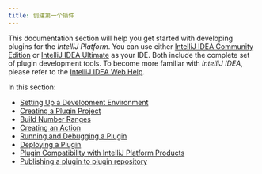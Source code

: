 ```yaml
---
title: 创建第一个插件
---
```


This documentation section will help you get started with developing plugins for the *IntelliJ Platform*. You can use either [IntelliJ IDEA Community Edition](https://www.jetbrains.com/idea/download/) or [IntelliJ IDEA Ultimate](https://www.jetbrains.com/idea/download/) as your IDE.  Both include the complete set of plugin development tools. To become more familiar with *IntelliJ IDEA*, please refer to the [IntelliJ IDEA Web Help](https://www.jetbrains.com/idea/help/).

In this section:

* [Setting Up a Development Environment](getting_started/setting_up_environment.md)
* [Creating a Plugin Project](getting_started/creating_plugin_project.md)
* [Build Number Ranges](getting_started/build_number_ranges.md)
* [Creating an Action](getting_started/creating_an_action.md)
* [Running and Debugging a Plugin](getting_started/running_and_debugging_a_plugin.md)
* [Deploying a Plugin](getting_started/deploying_plugin.md)
* [Plugin Compatibility with IntelliJ Platform Products](getting_started/plugin_compatibility.md)
* [Publishing a plugin to plugin repository](getting_started/publishing_plugin.md)


